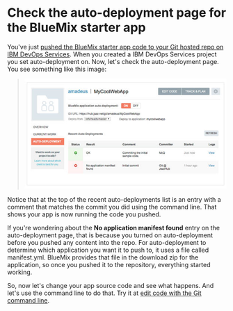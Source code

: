 # Check the auto-deployment page for the BlueMix starter app 
You've just [pushed the BlueMix starter app code to your Git hosted repo on IBM DevOps Services](addcodetojh). 
When you created a IBM DevOps Services project you set auto-deployment on. 
Now, let's check the auto-deployment page. You see something like this image: 

>	![Auto deploy page results](../images/guidebm/jazzhubautodeploypageresults.jpg)

Notice that at the top of the recent auto-deployments list is an entry with a comment that matches 
the commit you did using the command line. That shows your app is now running the code you pushed.

If you're wondering about the **No application manifest found** entry on the auto-deployment page, 
that is because you turned on auto-deployment before you pushed any content into the repo. 
For auto-deployment to determine which application you want it to push to, it uses a file called manifest.yml. 
BlueMix provides that file in the download zip for the application, so once you pushed it to the repository, 
everything started working. 

So, now let's change your app source code and see what happens. And let's use the command line to do that.
Try it at [edit code with the Git command line](editgitcmdline).  


  

